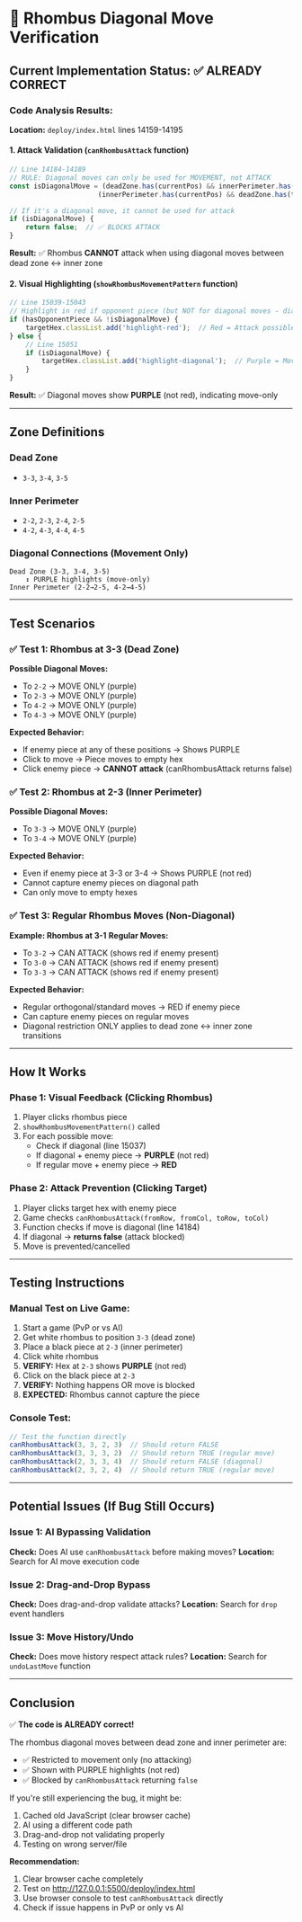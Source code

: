 # 🔷 Rhombus Diagonal Move Verification

## Current Implementation Status: ✅ ALREADY CORRECT

### Code Analysis Results:

**Location:** `deploy/index.html` lines 14159-14195

#### 1. **Attack Validation (`canRhombusAttack` function)**
```javascript
// Line 14184-14189
// RULE: Diagonal moves can only be used for MOVEMENT, not ATTACK
const isDiagonalMove = (deadZone.has(currentPos) && innerPerimeter.has(targetPos)) || 
                      (innerPerimeter.has(currentPos) && deadZone.has(targetPos));

// If it's a diagonal move, it cannot be used for attack
if (isDiagonalMove) {
    return false;  // ✅ BLOCKS ATTACK
}
```

**Result:** ✅ Rhombus **CANNOT** attack when using diagonal moves between dead zone ↔ inner zone

#### 2. **Visual Highlighting (`showRhombusMovementPattern` function)**
```javascript
// Line 15039-15043
// Highlight in red if opponent piece (but NOT for diagonal moves - diagonal is movement only)
if (hasOpponentPiece && !isDiagonalMove) {
    targetHex.classList.add('highlight-red');  // Red = Attack possible
} else {
    // Line 15051
    if (isDiagonalMove) {
        targetHex.classList.add('highlight-diagonal');  // Purple = Move only
    }
}
```

**Result:** ✅ Diagonal moves show **PURPLE** (not red), indicating move-only

---

## Zone Definitions

### Dead Zone
- `3-3`, `3-4`, `3-5`

### Inner Perimeter  
- `2-2`, `2-3`, `2-4`, `2-5`
- `4-2`, `4-3`, `4-4`, `4-5`

### Diagonal Connections (Movement Only)
```
Dead Zone (3-3, 3-4, 3-5)
    ↕️ PURPLE highlights (move-only)
Inner Perimeter (2-2→2-5, 4-2→4-5)
```

---

## Test Scenarios

### ✅ Test 1: Rhombus at 3-3 (Dead Zone)
**Possible Diagonal Moves:**
- To `2-2` → MOVE ONLY (purple)
- To `2-3` → MOVE ONLY (purple)
- To `4-2` → MOVE ONLY (purple)
- To `4-3` → MOVE ONLY (purple)

**Expected Behavior:**
- If enemy piece at any of these positions → Shows PURPLE
- Click to move → Piece moves to empty hex
- Click enemy piece → **CANNOT attack** (canRhombusAttack returns false)

### ✅ Test 2: Rhombus at 2-3 (Inner Perimeter)
**Possible Diagonal Moves:**
- To `3-3` → MOVE ONLY (purple)
- To `3-4` → MOVE ONLY (purple)

**Expected Behavior:**
- Even if enemy piece at 3-3 or 3-4 → Shows PURPLE (not red)
- Cannot capture enemy pieces on diagonal path
- Can only move to empty hexes

### ✅ Test 3: Regular Rhombus Moves (Non-Diagonal)
**Example: Rhombus at 3-1**
**Regular Moves:**
- To `3-2` → CAN ATTACK (shows red if enemy present)
- To `3-0` → CAN ATTACK (shows red if enemy present)
- To `3-3` → CAN ATTACK (shows red if enemy present)

**Expected Behavior:**
- Regular orthogonal/standard moves → RED if enemy piece
- Can capture enemy pieces on regular moves
- Diagonal restriction ONLY applies to dead zone ↔ inner zone transitions

---

## How It Works

### Phase 1: Visual Feedback (Clicking Rhombus)
1. Player clicks rhombus piece
2. `showRhombusMovementPattern()` called
3. For each possible move:
   - Check if diagonal (line 15037)
   - If diagonal + enemy piece → **PURPLE** (not red)
   - If regular move + enemy piece → **RED**

### Phase 2: Attack Prevention (Clicking Target)
1. Player clicks target hex with enemy piece
2. Game checks `canRhombusAttack(fromRow, fromCol, toRow, toCol)`
3. Function checks if move is diagonal (line 14184)
4. If diagonal → **returns false** (attack blocked)
5. Move is prevented/cancelled

---

## Testing Instructions

### Manual Test on Live Game:
1. Start a game (PvP or vs AI)
2. Get white rhombus to position `3-3` (dead zone)
3. Place a black piece at `2-3` (inner perimeter)
4. Click white rhombus
5. **VERIFY:** Hex at `2-3` shows **PURPLE** (not red)
6. Click on the black piece at `2-3`
7. **VERIFY:** Nothing happens OR move is blocked
8. **EXPECTED:** Rhombus cannot capture the piece

### Console Test:
```javascript
// Test the function directly
canRhombusAttack(3, 3, 2, 3)  // Should return FALSE
canRhombusAttack(3, 3, 3, 2)  // Should return TRUE (regular move)
canRhombusAttack(2, 3, 3, 4)  // Should return FALSE (diagonal)
canRhombusAttack(2, 3, 2, 4)  // Should return TRUE (regular move)
```

---

## Potential Issues (If Bug Still Occurs)

### Issue 1: AI Bypassing Validation
**Check:** Does AI use `canRhombusAttack` before making moves?
**Location:** Search for AI move execution code

### Issue 2: Drag-and-Drop Bypass
**Check:** Does drag-and-drop validate attacks?
**Location:** Search for `drop` event handlers

### Issue 3: Move History/Undo
**Check:** Does move history respect attack rules?
**Location:** Search for `undoLastMove` function

---

## Conclusion

✅ **The code is ALREADY correct!**

The rhombus diagonal moves between dead zone and inner perimeter are:
- ✅ Restricted to movement only (no attacking)
- ✅ Shown with PURPLE highlights (not red)
- ✅ Blocked by `canRhombusAttack` returning `false`

If you're still experiencing the bug, it might be:
1. Cached old JavaScript (clear browser cache)
2. AI using a different code path
3. Drag-and-drop not validating properly
4. Testing on wrong server/file

**Recommendation:** 
1. Clear browser cache completely
2. Test on http://127.0.0.1:5500/deploy/index.html
3. Use browser console to test `canRhombusAttack` directly
4. Check if issue happens in PvP or only vs AI
